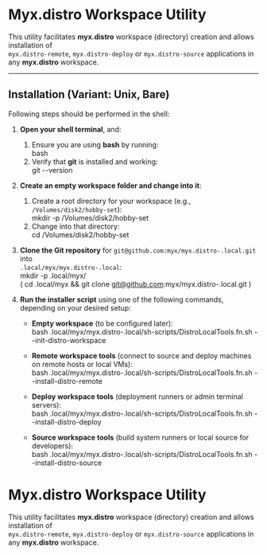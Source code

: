# Myx.distro Workspace Utility

This utility facilitates **myx.distro** workspace (directory) creation and allows installation of  
`myx.distro-remote`, `myx.distro-deploy` or `myx.distro-source` applications in any **myx.distro** workspace.

---

## Installation (Variant: Unix, Bare)

Following steps should be performed in the shell:

1. **Open your shell terminal**, and:  
   1. Ensure you are using **bash** by running:  
      bash  
   2. Verify that **git** is installed and working:  
      git --version

2. **Create an empty workspace folder and change into it**:  
   1. Create a root directory for your workspace (e.g., `/Volumes/disk2/hobby-set`):  
      mkdir -p /Volumes/disk2/hobby-set  
   2. Change into that directory:  
      cd /Volumes/disk2/hobby-set

3. **Clone the Git repository** for `git@github.com:myx/myx.distro-.local.git` into  
   `.local/myx/myx.distro-.local`:  
   mkdir -p .local/myx/  
   ( cd .local/myx && git clone git@github.com:myx/myx.distro-.local.git )

4. **Run the installer script** using one of the following commands, depending on your desired setup:

   - **Empty workspace** (to be configured later):  
     bash .local/myx/myx.distro-.local/sh-scripts/DistroLocalTools.fn.sh --init-distro-workspace

   - **Remote workspace tools** (connect to source and deploy machines on remote hosts or local VMs):  
     bash .local/myx/myx.distro-.local/sh-scripts/DistroLocalTools.fn.sh --install-distro-remote

   - **Deploy workspace tools** (deployment runners or admin terminal servers):  
     bash .local/myx/myx.distro-.local/sh-scripts/DistroLocalTools.fn.sh --install-distro-deploy

   - **Source workspace tools** (build system runners or local source for developers):  
     bash .local/myx/myx.distro-.local/sh-scripts/DistroLocalTools.fn.sh --install-distro-source






# Myx.distro Workspace Utility

This utility facilitates **myx.distro** workspace (directory) creation and allows installation of  
`myx.distro-remote`, `myx.distro-deploy` or `myx.distro-source` applications in any **myx.distro** workspace.

